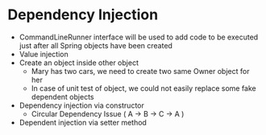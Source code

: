 # Dependency Injection

* CommandLineRunner interface will be used to add code to be executed just after all Spring objects have been created
* Value injection
* Create an object inside other object
  * Mary has two cars, we need to create two same Owner object for her
  * In case of unit test of object, we could not easily replace some fake dependent objects
* Dependency injection via constructor
  * Circular Dependency Issue ( A -> B -> C -> A )
* Dependent injection via setter method 
